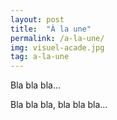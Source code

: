 ```yaml
---
layout: post
title:  "À la une"
permalink: /a-la-une/
img: visuel-acade.jpg
tag: a-la-une
---
```

Bla bla bla...

Bla bla bla, bla bla bla...
